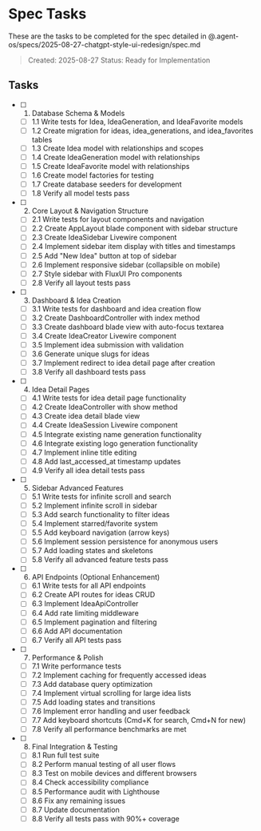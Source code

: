 # Spec Tasks

These are the tasks to be completed for the spec detailed in @.agent-os/specs/2025-08-27-chatgpt-style-ui-redesign/spec.md

> Created: 2025-08-27
> Status: Ready for Implementation

## Tasks

- [ ] 1. Database Schema & Models
  - [ ] 1.1 Write tests for Idea, IdeaGeneration, and IdeaFavorite models
  - [ ] 1.2 Create migration for ideas, idea_generations, and idea_favorites tables
  - [ ] 1.3 Create Idea model with relationships and scopes
  - [ ] 1.4 Create IdeaGeneration model with relationships
  - [ ] 1.5 Create IdeaFavorite model with relationships
  - [ ] 1.6 Create model factories for testing
  - [ ] 1.7 Create database seeders for development
  - [ ] 1.8 Verify all model tests pass

- [ ] 2. Core Layout & Navigation Structure
  - [ ] 2.1 Write tests for layout components and navigation
  - [ ] 2.2 Create AppLayout blade component with sidebar structure
  - [ ] 2.3 Create IdeaSidebar Livewire component
  - [ ] 2.4 Implement sidebar item display with titles and timestamps
  - [ ] 2.5 Add "New Idea" button at top of sidebar
  - [ ] 2.6 Implement responsive sidebar (collapsible on mobile)
  - [ ] 2.7 Style sidebar with FluxUI Pro components
  - [ ] 2.8 Verify all layout tests pass

- [ ] 3. Dashboard & Idea Creation
  - [ ] 3.1 Write tests for dashboard and idea creation flow
  - [ ] 3.2 Create DashboardController with index method
  - [ ] 3.3 Create dashboard blade view with auto-focus textarea
  - [ ] 3.4 Create IdeaCreator Livewire component
  - [ ] 3.5 Implement idea submission with validation
  - [ ] 3.6 Generate unique slugs for ideas
  - [ ] 3.7 Implement redirect to idea detail page after creation
  - [ ] 3.8 Verify all dashboard tests pass

- [ ] 4. Idea Detail Pages
  - [ ] 4.1 Write tests for idea detail page functionality
  - [ ] 4.2 Create IdeaController with show method
  - [ ] 4.3 Create idea detail blade view
  - [ ] 4.4 Create IdeaSession Livewire component
  - [ ] 4.5 Integrate existing name generation functionality
  - [ ] 4.6 Integrate existing logo generation functionality
  - [ ] 4.7 Implement inline title editing
  - [ ] 4.8 Add last_accessed_at timestamp updates
  - [ ] 4.9 Verify all idea detail tests pass

- [ ] 5. Sidebar Advanced Features
  - [ ] 5.1 Write tests for infinite scroll and search
  - [ ] 5.2 Implement infinite scroll in sidebar
  - [ ] 5.3 Add search functionality to filter ideas
  - [ ] 5.4 Implement starred/favorite system
  - [ ] 5.5 Add keyboard navigation (arrow keys)
  - [ ] 5.6 Implement session persistence for anonymous users
  - [ ] 5.7 Add loading states and skeletons
  - [ ] 5.8 Verify all advanced feature tests pass

- [ ] 6. API Endpoints (Optional Enhancement)
  - [ ] 6.1 Write tests for all API endpoints
  - [ ] 6.2 Create API routes for ideas CRUD
  - [ ] 6.3 Implement IdeaApiController
  - [ ] 6.4 Add rate limiting middleware
  - [ ] 6.5 Implement pagination and filtering
  - [ ] 6.6 Add API documentation
  - [ ] 6.7 Verify all API tests pass

- [ ] 7. Performance & Polish
  - [ ] 7.1 Write performance tests
  - [ ] 7.2 Implement caching for frequently accessed ideas
  - [ ] 7.3 Add database query optimization
  - [ ] 7.4 Implement virtual scrolling for large idea lists
  - [ ] 7.5 Add loading states and transitions
  - [ ] 7.6 Implement error handling and user feedback
  - [ ] 7.7 Add keyboard shortcuts (Cmd+K for search, Cmd+N for new)
  - [ ] 7.8 Verify all performance benchmarks are met

- [ ] 8. Final Integration & Testing
  - [ ] 8.1 Run full test suite
  - [ ] 8.2 Perform manual testing of all user flows
  - [ ] 8.3 Test on mobile devices and different browsers
  - [ ] 8.4 Check accessibility compliance
  - [ ] 8.5 Performance audit with Lighthouse
  - [ ] 8.6 Fix any remaining issues
  - [ ] 8.7 Update documentation
  - [ ] 8.8 Verify all tests pass with 90%+ coverage